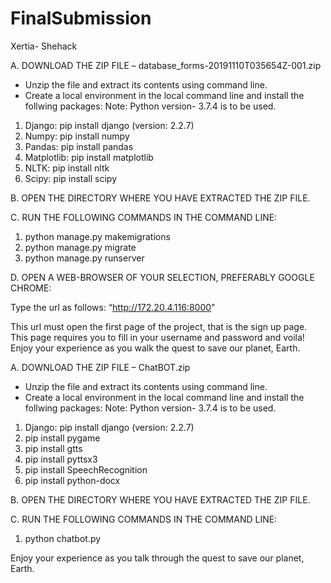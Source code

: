 # FinalSubmission
Xertia- Shehack

A.  DOWNLOAD THE ZIP  FILE – database_forms-20191110T035654Z-001.zip

- Unzip the file and extract its contents using command line.
- Create a local environment in the local command line and install the follwing packages:
Note: Python version- 3.7.4 is to be used.
1. Django: pip install django (version: 2.2.7)
2.  Numpy: pip install numpy
3. Pandas: pip install pandas
4. Matplotlib: pip install matplotlib
5.  NLTK: pip install nltk
6. Scipy: pip install scipy

B. OPEN THE DIRECTORY WHERE YOU HAVE EXTRACTED THE ZIP FILE.

C. RUN THE FOLLOWING COMMANDS IN THE COMMAND LINE:

1. python manage.py makemigrations
2. python manage.py migrate
3. python manage.py runserver

D. OPEN A WEB-BROWSER OF YOUR SELECTION, PREFERABLY GOOGLE CHROME:

Type the url as follows: “http://172.20.4.116:8000"

This url must open the first page of the project, that is the sign up page. This page requires you to fill in your username and password and voila!
Enjoy your experience as you walk the quest to save our planet, Earth.



A.  DOWNLOAD THE ZIP  FILE – ChatBOT.zip

- Unzip the file and extract its contents using command line.
- Create a local environment in the local command line and install the follwing packages:
Note: Python version- 3.7.4 is to be used.
1. Django: pip install django (version: 2.2.7)
2. pip install pygame
3. pip install gtts
4. pip install pyttsx3
5. pip install SpeechRecognition
6. pip install python-docx


B. OPEN THE DIRECTORY WHERE YOU HAVE EXTRACTED THE ZIP FILE.

C. RUN THE FOLLOWING COMMANDS IN THE COMMAND LINE:

1. python chatbot.py



Enjoy your experience as you talk through the quest to save our planet, Earth.
